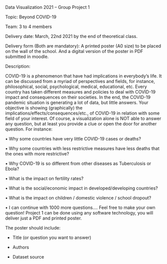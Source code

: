 Data Visualization 2021 – Group Project 1

Topic: Beyond COVID-19

Team: 3 to 4 members

Delivery date: March, 22nd 2021 by the end of theoretical class.

Delivery form (Both are mandatory): A printed poster (A0 size) to be placed on the wall of the
school. And a digital version of the poster in PDF submitted in moodle.

Description:

COVID-19 is a phenomenon that have had implications in everybody’s life. It can be discussed
from a myriad of perspectives and fields, for instance, philosophical, social, psychological,
medical, educational, etc. Every country has taken different measures and policies to deal with
COVID-19 impact and consequences on their societies. In the end, the COVID-19 pandemic
situation is generating a lot of data, but little answers. Your objective is showing (graphically)
the implications/effects/consequences/etc., of COVID-19 in relation with some field of your
interest. Of course, a visualization alone is NOT able to answer any question, but at least you
provide a clue or open the door for another question. For instance:

• Why some countries have very little COVID-19 cases or deaths?

• Why some countries with less restrictive measures have less deaths that the ones with
more restrictive?

• Why COVID-19 is so different from other diseases as Tuberculosis or Ebola?

• What is the impact on fertility rates?

• What is the social/economic impact in developed/developing countries?

• What is the impact on children / domestic violence / school dropout?

• I can continue with 1000 more questions…. Feel free to make your own question!
Project 1 can be done using any software technology, you will deliver just a PDF and printed
poster.

The poster should include:

- Title (or question you want to answer)

- Authors

- Dataset source
